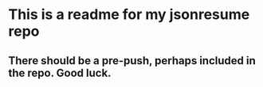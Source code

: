 # This is a readme for my jsonresume repo
## There should be a pre-push, perhaps included in the repo. Good luck.
